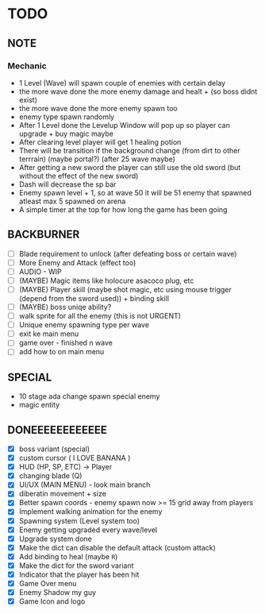 # TODO
## NOTE

### Mechanic
- 1 Level (Wave) will spawn couple of enemies with certain delay
- the more wave done the more enemy damage and healt + (so boss didnt exist)
- the more wave done the more enemy spawn too
- enemy type spawn randomly
- After 1 Level done the Levelup Window will pop up so player can upgrade + buy magic maybe
- After clearing level player will get 1 healing potion
- There will be transition if the background change (from dirt to other terrrain) (maybe portal?) (after 25 wave maybe)
- After getting a new sword the player can still use the old sword (but without the effect of the new sword)
- Dash will decrease the sp bar
- Enemy spawn level + 1, so at wave 50 it will be 51 enemy that spawned atleast max 5 spawned on arena
- A simple timer at the top for how long the game has been going

## BACKBURNER
- [ ] Blade requirement to unlock (after defeating boss or certain wave)
- [ ] More Enemy and Attack (effect too)
- [ ] AUDIO - WIP
- [ ] (MAYBE) Magic items like holocure asacoco plug, etc
- [ ] (MAYBE) Player skill (maybe shot magic, etc using mouse trigger (depend from the sword used)) + binding skill
- [ ] (MAYBE) boss uniqe ability?
- [ ] walk sprite for all the enemy (this is not URGENT)
- [ ] Unique enemy spawning type per wave
- [ ] exit ke main menu
- [ ] game over - finished n wave
- [ ] add how to on main menu

## SPECIAL
- 10 stage ada change spawn special enemy
- magic entity

## DONEEEEEEEEEEEE
- [x] boss variant (special)
- [x] custom cursor ( I LOVE BANANA )
- [x] HUD (HP, SP, ETC) -> Player
- [x] changing blade (Q)
- [x] UI/UX (MAIN MENU) - look main branch
- [x] diberatin movement + size
- [x] Better spawn coords - enemy spawn now >= 15 grid away from players
- [x] Implement walking animation for the enemy
- [x] Spawning system (Level system too)
- [x] Enemy getting upgraded every wave/level
- [x] Upgrade system done
- [x] Make the dict can disable the default attack (custom attack)
- [x] Add binding to heal (maybe `R`)
- [x] Make the dict for the sword variant
- [x] Indicator that the player has been hit
- [x] Game Over menu
- [x] Enemy Shadow my guy
- [x] Game Icon and logo
